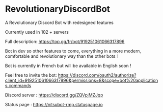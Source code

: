 # RevolutionaryDiscordBot
A Revolutionary Discord Bot with redesigned features



Currently used in 102 + servers

Full description: https://top.gg/fr/bot/919251061066317896




Bot in dev so other features to come, everything in a more modern, comfortable and revolutionary way than the other bots !


Bot is currently in French but will be available in English soon !


Feel free to invite the bot:
https://discord.com/oauth2/authorize?client_id=919251061066317896&permissions=8&scope=bot%20applications.commands


Discord server : https://discord.gg/ZQVpjMZJqp

Status page : https://nitsubot-rmp.statuspage.io
